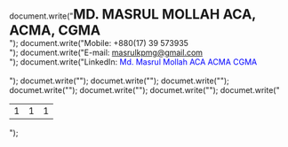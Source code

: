 document.write("<font size='5'><b>MD. MASRUL MOLLAH ACA, ACMA, CGMA</font></b><br/>");
document.write("Mobile: +880(17) 39 573935 <br/> ");
document.write("E-mail: <font color='blue'>masrulkpmg@gmail.com</font> <br/>");
document.write("LinkedIn: <font color='blue'>Md. Masrul Mollah ACA ACMA CGMA</font><br/><br/>");
documet.write("<table>");
  documet.write("<tr>");
  documet.write("<td>1</td>");
  documet.write("<td>1</td>");
  documet.write("<td>1</td>");
  documet.write("</tr>");
documet.write("</table>");
